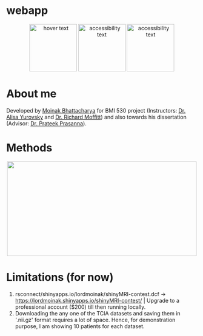 # webapp

<p align="center">
  <img src="/srv/shiny-server/student_apps/moinak_shiny_server/shinyMRI-contest/www/sbu_logo.png" width="125" height="125" title="hover text">
  <img src="/srv/shiny-server/student_apps/moinak_shiny_server/shinyMRI-contest/www/sbumedicine_logo.jpg" width="125" height="125" alt="accessibility text">
  <img src="/srv/shiny-server/student_apps/moinak_shiny_server/shinyMRI-contest/www/imaginelab_logo.png" width="125" height="125" alt="accessibility text">
</p>

# About me
Developed by [Moinak Bhattacharya](https://sites.google.com/view/moinakb) for BMI 530 project (Instructors: [Dr. Alisa Yurovsky](https://scholar.google.com/citations?user=9517icQAAAAJ&hl=en) and [Dr. Richard Moffitt](https://med.emory.edu/departments/hematology-medical-oncology/profile/?u=RAMOFFI)) and also towards his dissertation (Advisor: [Dr. Prateek Prasanna](https://prateekprasanna.com/)).

# Methods
<p align="center">
  <img src="/srv/shiny-server/student_apps/moinak_shiny_server/shinyMRI-contest/www/eyegaze_fig1.png" width="500" height="250">
</p>

# Limitations (for now)
1. rsconnect/shinyapps.io/lordmoinak/shinyMRI-contest.dcf -> https://lordmoinak.shinyapps.io/shinyMRI-contest/ | Upgrade to a professional account ($200) till then running locally.
2. Downloading the any one of the TCIA datasets and saving them in '.nii.gz' format requires a lot of space. Hence, for demonstration purpose, I am showing 10 patients for each dataset.
